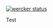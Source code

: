 [![wercker status](https://app.wercker.com/status/9daf2d6c3beafd377d2749c7e74011e6/s/master "wercker status")](https://app.wercker.com/project/byKey/9daf2d6c3beafd377d2749c7e74011e6)

Test
